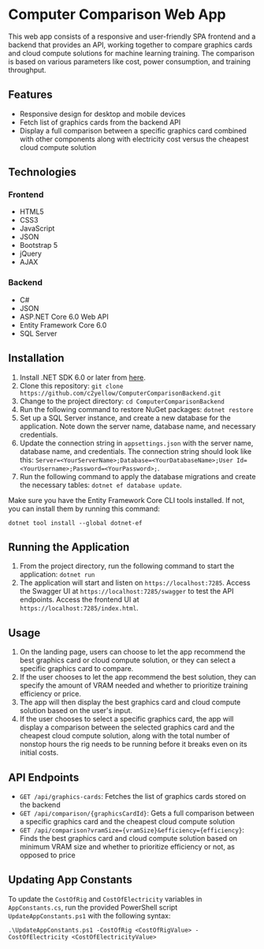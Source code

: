# Computer Comparison Web App

This web app consists of a responsive and user-friendly SPA frontend and a backend that provides an API, working together to compare graphics cards and cloud compute solutions for machine learning training. The comparison is based on various parameters like cost, power consumption, and training throughput.

## Features

- Responsive design for desktop and mobile devices
- Fetch list of graphics cards from the backend API
- Display a full comparison between a specific graphics card combined with other components along with electricity cost versus the cheapest cloud compute solution

## Technologies

### Frontend
- HTML5
- CSS3
- JavaScript
- JSON
- Bootstrap 5
- jQuery
- AJAX

### Backend
- C#
- JSON
- ASP.NET Core 6.0 Web API
- Entity Framework Core 6.0
- SQL Server

## Installation

1. Install .NET SDK 6.0 or later from [here](https://dotnet.microsoft.com/download).
2. Clone this repository: `git clone https://github.com/c2yellow/ComputerComparisonBackend.git`
3. Change to the project directory: `cd ComputerComparisonBackend`
4. Run the following command to restore NuGet packages: `dotnet restore`
5. Set up a SQL Server instance, and create a new database for the application. Note down the server name, database name, and necessary credentials.
6. Update the connection string in `appsettings.json` with the server name, database name, and credentials. The connection string should look like this: `Server=<YourServerName>;Database=<YourDatabaseName>;User Id=<YourUsername>;Password=<YourPassword>;`.
7. Run the following command to apply the database migrations and create the necessary tables: `dotnet ef database update`.

Make sure you have the Entity Framework Core CLI tools installed. If not, you can install them by running this command:

```
dotnet tool install --global dotnet-ef
```

## Running the Application

1. From the project directory, run the following command to start the application: `dotnet run`
2. The application will start and listen on `https://localhost:7285`. Access the Swagger UI at `https://localhost:7285/swagger` to test the API endpoints. Access the frontend UI at `https://localhost:7285/index.html`.

## Usage

1. On the landing page, users can choose to let the app recommend the best graphics card or cloud compute solution, or they can select a specific graphics card to compare.
2. If the user chooses to let the app recommend the best solution, they can specify the amount of VRAM needed and whether to prioritize training efficiency or price.
3. The app will then display the best graphics card and cloud compute solution based on the user's input.
4. If the user chooses to select a specific graphics card, the app will display a comparison between the selected graphics card and the cheapest cloud compute solution, along with the total number of nonstop hours the rig needs to be running before it breaks even on its initial costs.

## API Endpoints

- `GET /api/graphics-cards`: Fetches the list of graphics cards stored on the backend
- `GET /api/comparison/{graphicsCardId}`: Gets a full comparison between a specific graphics card and the cheapest cloud compute solution
- `GET /api/comparison?vramSize={vramSize}&efficiency={efficiency}`: Finds the best graphics card and cloud compute solution based on minimum VRAM size and whether to prioritize efficiency or not, as opposed to price

## Updating App Constants

To update the `CostOfRig` and `CostOfElectricity` variables in `AppConstants.cs`, run the provided PowerShell script `UpdateAppConstants.ps1` with the following syntax:

```
.\UpdateAppConstants.ps1 -CostOfRig <CostOfRigValue> -CostOfElectricity <CostOfElectricityValue>
```
